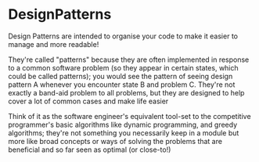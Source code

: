 # DesignPatterns

Design Patterns are intended to organise your code to make it easier to manage and more readable! 

They're called "patterns" because they are often implemented in response to a common software problem (so they appear in certain states, which could be called patterns); you would see the pattern of seeing design pattern A whenever you encounter state B and problem C. 
They're not exactly a band-aid problem to all problems, but they are designed to help cover a lot of common cases and make life easier

Think of it as the software engineer's equivalent tool-set to the competitive programmer's basic algorithms like dynamic programming, and greedy algorithms; they're not something you necessarily keep in a module but more like broad concepts or ways of solving the problems that are beneficial and so far seen as optimal (or close-to!)
